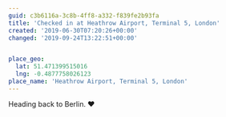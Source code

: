 ```yaml
---
guid: c3b6116a-3c8b-4ff8-a332-f839fe2b93fa
title: 'Checked in at Heathrow Airport, Terminal 5, London'
created: '2019-06-30T07:20:26+00:00'
changed: '2019-09-24T13:22:51+00:00'


place_geo:
  lat: 51.471399515016
  lng: -0.4877758026123
place_name: 'Heathrow Airport, Terminal 5, London'
---
```


Heading back to Berlin. ♥️
